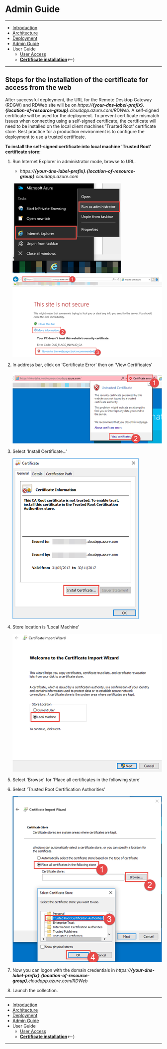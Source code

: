 # Admin Guide
---
* [Introduction](/README.md)
* [Architecture](./ArchitectureDiagram.md)
* [Deployment](./Deployment-basic.md)
* [Admin Guide](./RemoteDesktopRemoteApp.md)
* User Guide
    * [User Access](./UserAccess.md)
    * **[Certificate installation](./UserAccessWebCert.md)**<--)
---
## **Steps for the installation of the certificate for access from the web**
After successful deployment, the URL for the Remote Desktop Gateway (RDGW) and RDWeb site will be on *https://**{your-dns-label-prefix}**.**{location-of-resource-group}**.cloudapp.azure.com/RDWeb*. A self-signed certificate will be used for the deployment. To prevent certificate mismatch issues when connecting using a self-signed certificate, the certificate will need to be installed on the local client machines 'Trusted Root' certificate store. Best practice for a production environment is to configure the deployment to use a trusted certificate.

**To install the self-signed certificate into local machine 'Trusted Root' certificate store:**

1. Run Internet Explorer in administrator mode, browse to URL.
   * *https://**{your-dns-label-prefix}**.**{location-of-resource-group}**.cloudapp.azure.com*
   
   ![](./images/cert1.png)
   ![](./images/cert2.png)
2. In address bar, click on 'Certificate Error' then on 'View Certificates'
   
   ![](./images/cert3.png)
3. Select 'Install Certificate...'

   ![](./images/cert4.png)
4. Store location is 'Local Machine'
   
   ![](./images/cert5.png)
5. Select 'Browse' for 'Place all certificates in the following store'
6. Select 'Trusted Root Certification Authorities'
   
   ![](./images/cert6.png)
7. Now you can logon with the domain credentials in *https://**{your-dns-label-prefix}**.**{location-of-resource-group}**.cloudapp.azure.com/RDWeb*
8. Launch the collection.
---
* [Introduction](/README.md)
* [Architecture](./ArchitectureDiagram.md)
* [Deployment](./Deployment-basic.md)
* [Admin Guide](./RemoteDesktopRemoteApp.md)
* User Guide
    * [User Access](./UserAccess.md)
    * **[Certificate installation](./UserAccessWebCert.md)**<--)
---
